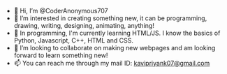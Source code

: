 - 👋 Hi, I’m @CoderAnonymous707
- 👀 I’m interested in creating something new, it can be programming, drawing, writing, designing, animating, anything!
- 🌱 In programming, I'm currently learning HTML/JS. I know the basics of Python, Javascript, C++, HTML and CSS.
- 💞️ I’m looking to collaborate on making new webpages and am looking forward to learn something new!
- 📫 You can reach me through my mail ID: kavipriyank07@gmail.com

<!---
CoderAnonymous707/CoderAnonymous707 is a ✨ special ✨ repository because its `README.md` (this file) appears on your GitHub profile.
You can click the Preview link to take a look at your changes.
--->
